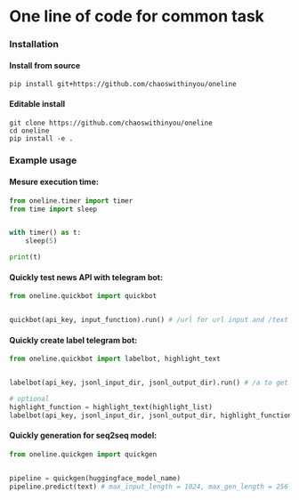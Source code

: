 # One line of code for common task

### Installation
#### Install from source
```
pip install git+https://github.com/chaoswithinyou/oneline
```
#### Editable install
```
git clone https://github.com/chaoswithinyou/oneline
cd oneline
pip install -e .
```
### Example usage
#### Mesure execution time:
```python
from oneline.timer import timer
from time import sleep


with timer() as t:
    sleep(5)

print(t)
```
#### Quickly test news API with telegram bot:
```python
from oneline.quickbot import quickbot


quickbot(api_key, input_function).run() # /url for url input and /text for text input
```
#### Quickly create label telegram bot:
```python
from oneline.quickbot import labelbot, highlight_text


labelbot(api_key, jsonl_input_dir, jsonl_output_dir).run() # /a to get text and /b to label

# optional
highlight_function = highlight_text(highlight_list)
labelbot(api_key, jsonl_input_dir, jsonl_output_dir, highlight_function).run()
```
#### Quickly generation for seq2seq model:
```python
from oneline.quickgen import quickgen


pipeline = quickgen(huggingface_model_name)
pipeline.predict(text) # max_input_length = 1024, max_gen_length = 256
```
